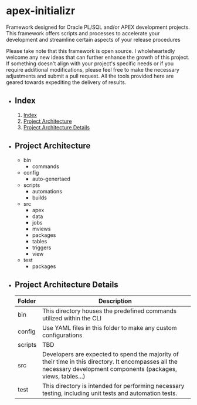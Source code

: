 # apex-initializr

Framework designed for Oracle PL/SQL and/or APEX development projects. This framework offers scripts and processes to accelerate your development and streamline certain aspects of your release procedures

Please take note that this framework is open source. I wholeheartedly welcome any new ideas that can further enhance the growth of this project. If something doesn't align with your project's specific needs or if you require additional modifications, please feel free to make the necessary adjustments and submit a pull request. All the tools provided here are geared towards expediting the delivery of results.

* ## Index

  1. [Index](#index)
  2. [Project Architecture](#project-architecture)
  3. [Project Architecture Details](#project-architecture-details)

* ## Project Architecture

  - bin
    - commands
  - config
    - auto-genertaed
  - scripts
    - automations
    - builds
  - src
    - apex
    - data
    - jobs
    - mviews
    - packages
    - tables
    - triggers
    - view
  - test
    - packages

* ## Project Architecture Details

    | Folder | Description |
    |:--|--|
    | bin | This directory houses the predefined commands utilized within the CLI
    | config | Use YAML files in this folder to make any custom configurations
    | scripts | TBD
    | src | Developers are expected to spend the majority of their time in this directory. It encompasses all the necessary development components (packages, views, tables...)
    | test | This directory is intended for performing necessary testing, including unit tests and automation tests.
